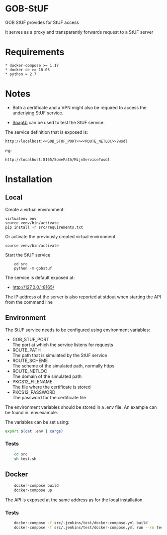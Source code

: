 # GOB-StUF

GOB StUF provides for StUF access

It serves as a proxy and transparantly forwards request to a StUF server

# Requirements

    * docker-compose >= 1.17
    * docker ce >= 18.03
    * python = 2.7
    
# Notes

* Both a certificate and a VPN might also be required to access the underlying StUF service.

* [SoapUI](https://www.soapui.org) can be used to test the StUF service.

The service definition that is exposed is:
```
http://localhost:<<GOB_STUF_PORT>><<ROUTE_NETLOC>>?wsdl
```
eg:
```
http://localhost:8165/SomePath/MijnService?wsdl
```
    
# Installation

## Local

Create a virtual environment:

    virtualenv env
    source venv/bin/activate
    pip install -r src/requirements.txt
    
Or activate the previously created virtual environment

    source venv/bin/activate

Start the StUF service

```
    cd src
    python -m gobstuf
```

The service is default exposed at:
- http://127.0.0.1:8165/

The IP address of the server is also reported at stdout when starting the API from the command line

## Environment

The StUF service needs to be configured using environment variables:

- GOB_STUF_PORT  
  The port at which the service listens for requests
- ROUTE_PATH  
  The path that is simulated by the StUF service
- ROUTE_SCHEME  
  The scheme of the simulated path, normally https
- ROUTE_NETLOC  
  The domain of the simulated path
- PKCS12_FILENAME  
  The file where the certificate is stored
- PKCS12_PASSWORD  
  The password for the certificate file

The environment variables should be stored in a .env file.
An example can be found in .env.example.

The variables can be set using:

```bash
export $(cat .env | xargs)
```

### Tests

```bash
    cd src
    sh test.sh
```

## Docker

```bash
    docker-compose build
    docker-compose up
```

The API is exposed at the same address as for the local installation.

### Tests

```bash
    docker-compose -f src/.jenkins/test/docker-compose.yml build
    docker-compose -f src/.jenkins/test/docker-compose.yml run --rm test
```
